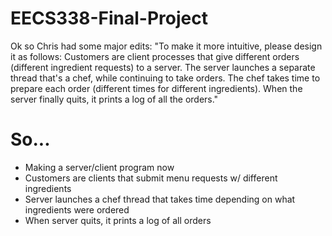 # EECS338-Final-Project

Ok so Chris had some major edits:
"To make it more intuitive, please design it as follows: Customers are client processes that give different orders (different ingredient
requests) to a server. The server launches a separate thread that's a chef, while continuing to take orders. The chef takes time to
prepare each order (different times for different ingredients). When the server finally quits, it prints a log of all the orders."

# So...
* Making a server/client program now
* Customers are clients that submit menu requests w/ different ingredients
* Server launches a chef thread that takes time depending on what ingredients were ordered
* When server quits, it prints a log of all orders

